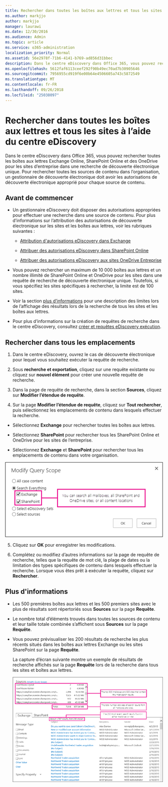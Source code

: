 ```yaml
---
title: Rechercher dans toutes les boîtes aux lettres et tous les sites à l’aide du centre eDiscovery
ms.author: markjjo
author: markjjo
manager: laurawi
ms.date: 12/30/2016
ms.audience: Admin
ms.topic: article
ms.service: o365-administration
localization_priority: Normal
ms.assetid: 56e2978f-71b6-4141-b769-ad856d31bbec
description: Dans le centre eDiscovery dans Office 365, vous pouvez rechercher toutes les boîtes aux lettres Exchange Online, SharePoint Online et des OneDrive pour les sites d’entreprise dans une recherche de découverte électronique unique. Pour rechercher toutes les sources de contenu dans l’organisation, un gestionnaire de découverte électronique doit avoir les autorisations de découverte électronique approprié pour chaque source de contenu.
ms.openlocfilehash: 5612faf6113ceef292f90b49ec70ad7b30905646
ms.sourcegitcommit: 7956955cd919f6e00b64e4506605a743c5872549
ms.translationtype: MT
ms.contentlocale: fr-FR
ms.lasthandoff: 09/26/2018
ms.locfileid: "25038097"
---
```

# <a name="search-all-mailboxes-and-sites-using-the-ediscovery-center"></a>Rechercher dans toutes les boîtes aux lettres et tous les sites à l’aide du centre eDiscovery

Dans le centre eDiscovery dans Office 365, vous pouvez rechercher toutes les boîtes aux lettres Exchange Online, SharePoint Online et des OneDrive pour les sites d’entreprise dans une recherche de découverte électronique unique. Pour rechercher toutes les sources de contenu dans l’organisation, un gestionnaire de découverte électronique doit avoir les autorisations de découverte électronique approprié pour chaque source de contenu. 
  
## <a name="before-you-begin"></a>Avant de commencer

- Un gestionnaire eDiscovery doit disposer des autorisations appropriées pour effectuer une recherche dans une source de contenu. Pour plus d’informations sur l’attribution des autorisations de découverte électronique sur les sites et les boîtes aux lettres, voir les rubriques suivantes : 
    
  - [Attribution d'autorisations eDiscovery dans Exchange](https://go.microsoft.com/fwlink/p/?LinkId=526886)
    
  - [Attribuer des autorisations eDiscovery dans SharePoint Online](https://go.microsoft.com/fwlink/p/?LinkId=526885)
    
  - [Attribuer des autorisations eDiscovery aux sites OneDrive Entreprise](assign-permissions-to-onedrive-for-business-sites.md)
    
- Vous pouvez rechercher un maximum de 10 000 boîtes aux lettres et un nombre illimité de SharePoint Online et OneDrive pour les sites dans une requête de recherche de découverte électronique unique. Toutefois, si vous spécifiez les sites spécifiques à rechercher, la limite est de 100 sites.
    
- Voir la section [plus d’informations](search-all-mailboxes-and-sites-with-ediscovery.md#moreinfo) pour une description des limites lors de l’affichage des résultats lors de la recherche de tous les sites et les boîtes aux lettres. 
    
- Pour plus d’informations sur la création de requêtes de recherche dans le centre eDiscovery, consultez [créer et requêtes eDiscovery exécution](https://go.microsoft.com/fwlink/p/?LinkID=404032).
    
## <a name="search-all-locations"></a>Rechercher dans tous les emplacements

1. Dans le centre eDiscovery, ouvrez le cas de découverte électronique pour lequel vous souhaitez exécuter la requête de recherche.
    
2. Sous **recherche et exportation**, cliquez sur une requête existante ou cliquez sur **nouvel élément** pour créer une nouvelle requête de recherche. 
    
3. Dans la page de requête de recherche, dans la section **Sources**, cliquez sur **Modifier l’étendue de requête**.
    
4. Sur la page **Modifier l’étendue de requête**, cliquez sur **Tout rechercher**, puis sélectionnez les emplacements de contenu dans lesquels effectuer la recherche.
    
  - Sélectionnez **Exchange** pour rechercher toutes les boîtes aux lettres. 
    
  - Sélectionnez **SharePoint** pour rechercher tous les SharePoint Online et OneDrive pour les sites de l’entreprise. 
    
  - Sélectionnez **Exchange** et **SharePoint** pour rechercher tous les emplacements de contenu dans votre organisation. 
    
![Rechercher dans tous les sites et toutes les boîtes aux lettres](media/e1f919ab-5596-43bb-a3c9-626cd41067b3.gif)
  
5. Cliquez sur **OK** pour enregistrer les modifications. 
    
6. Complétez ou modifiez d’autres informations sur la page de requête de recherche, telles que la requête de mot clé, la plage de dates ou la limitation des types spécifiques de contenu dans lesquels effectuer la recherche. Lorsque vous êtes prêt à exécuter la requête, cliquez sur **Rechercher**. 
    
## <a name="more-information"></a>Plus d'informations
<a name="moreinfo"> </a>

- Les 500 premières boîtes aux lettres et les 500 premiers sites avec le plus de résultats sont répertoriés sous **Sources** sur la page **Requête**. 
    
- Le nombre total d’éléments trouvés dans toutes les sources de contenu et leur taille totale combinée s’affichent sous **Sources** sur la page **Requête**. 
 
    
- Vous pouvez prévisualiser les 200 résultats de recherche les plus récents situés dans les boîtes aux lettres Exchange ou les sites SharePoint sur la page **Requête**. 
    
    La capture d’écran suivante montre un exemple de résultats de recherche affichés sur la page **Requête** lors de la recherche dans tous les sites et boîtes aux lettres. 
    
    ![Capture d’écran des résultats de recherche de tous les emplacements](media/4bf430f6-41ab-4bf6-afa9-33c3f6fd8b16.gif)
  

